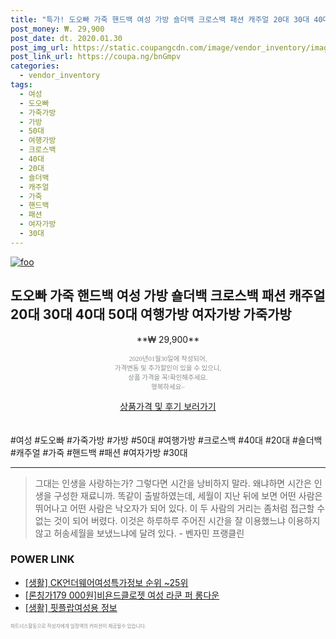 ```yaml
--- 
title: "특가! 도오빠 가죽 핸드백 여성 가방 숄더백 크로스백 패션 캐주얼 20대 30대 40대 50대 여행가방..." 
post_money: ₩. 29,900 
post_date: dt. 2020.01.30 
post_img_url: https://static.coupangcdn.com/image/vendor_inventory/images/2018/07/23/22/5/7bce2558-983d-4de2-93ad-a253b05f8196.jpg 
post_link_url: https://coupa.ng/bnGmpv 
categories: 
  - vendor_inventory 
tags: 
  - 여성 
  - 도오빠 
  - 가죽가방 
  - 가방 
  - 50대 
  - 여행가방 
  - 크로스백 
  - 40대 
  - 20대 
  - 숄더백 
  - 캐주얼 
  - 가죽 
  - 핸드백 
  - 패션 
  - 여자가방 
  - 30대 
--- 
```

[![foo](https://static.coupangcdn.com/image/vendor_inventory/images/2018/07/23/22/5/7bce2558-983d-4de2-93ad-a253b05f8196.jpg)](https://coupa.ng/bnGmpv) 

## 도오빠 가죽 핸드백 여성 가방 숄더백 크로스백 패션 캐주얼 20대 30대 40대 50대 여행가방 여자가방 가죽가방 
<p style="text-align: center;">**₩ 29,900**</p> 
<p style="text-align: center;"><span style="color: #898c8f; font-family: Georgia,Times,serif; font-size: 0.75em;">2020년01월30일에 작성되어, <br>가격변동 및 추가할인이 있을 수 있으니,<br> 상품 가격을 꼭!확인해주세요.<br>행복하세요~</span> 
</p>	 
<div markdown="0" style="text-align: center;"><a href="https://coupa.ng/bnGmpv" class="btn btn--success">상품가격 및 후기 보러가기</a></div> 
<br><br> 
  #여성 #도오빠 #가죽가방 #가방 #50대 #여행가방 #크로스백 #40대 #20대 #숄더백 #캐주얼 #가죽 #핸드백 #패션 #여자가방 #30대 
<hr> 

> 그대는 인생을 사랑하는가? 그렇다면 시간을 낭비하지 말라. 왜냐하면 시간은 인생을 구성한 재료니까. 똑같이 출발하였는데, 세월이 지난 뒤에 보면 어떤 사람은 뛰어나고 어떤 사람은 낙오자가 되어 있다. 이 두 사람의 거리는 좀처럼 접근할 수 없는 것이 되어 버렸다. 이것은 하루하루 주어진 시간을 잘 이용했느냐 이용하지 않고 허송세월을 보냈느냐에 달려 있다. - 벤자민 프랭클린 


### POWER LINK

* <a href="https://blog.naver.com/sakai111/221774776365" target="_blank"> [생활] CK언더웨어여성특가정보 순위 ~25위</a>
* <a href="https://blog.naver.com/santokki14/221784949039" target="_blank">[론칭가179 000원]비욘드클로젯 여성 라쿤 퍼 롱다운</a>
* <a href="https://blog.naver.com/santokki14/221770765460" target="_blank"> [생활] 핏플랍여성용 정보 </a>

<span style="color: #898c8f; font-family: Georgia,Times,serif; font-size: 0.55em;">파트너스활동으로 작성자에게 일정액의 커미션이 제공될수 있습니다.</span> 
